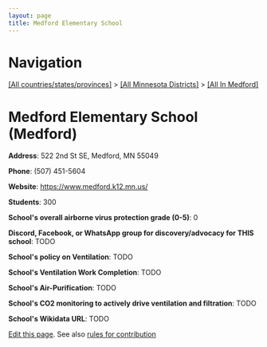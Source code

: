 ```yaml
---
layout: page
title: Medford Elementary School
---
```

# Navigation

[[All countries/states/provinces]](../../..) > [[All Minnesota Districts]](../..) > [[All In Medford]](..)

# Medford Elementary School (Medford)

**Address**: 522 2nd St SE, Medford, MN 55049

**Phone**: (507) 451-5604

**Website**: <https://www.medford.k12.mn.us/>

**Students**: 300

**School's overall airborne virus protection grade (0-5)**: 0

**Discord, Facebook, or WhatsApp group for discovery/advocacy for THIS school**: TODO

**School's policy on Ventilation**: TODO

**School's Ventilation Work Completion**: TODO

**School's Air-Purification**: TODO

**School's CO2 monitoring to actively drive ventilation and filtration**: TODO

**School's Wikidata URL**: TODO


[Edit this page](https://github.com/ventilate-schools/MN/edit/main/./Medford/Medford_Elementary_School.md). See also [rules for contribution](../../../contribution-rules/)